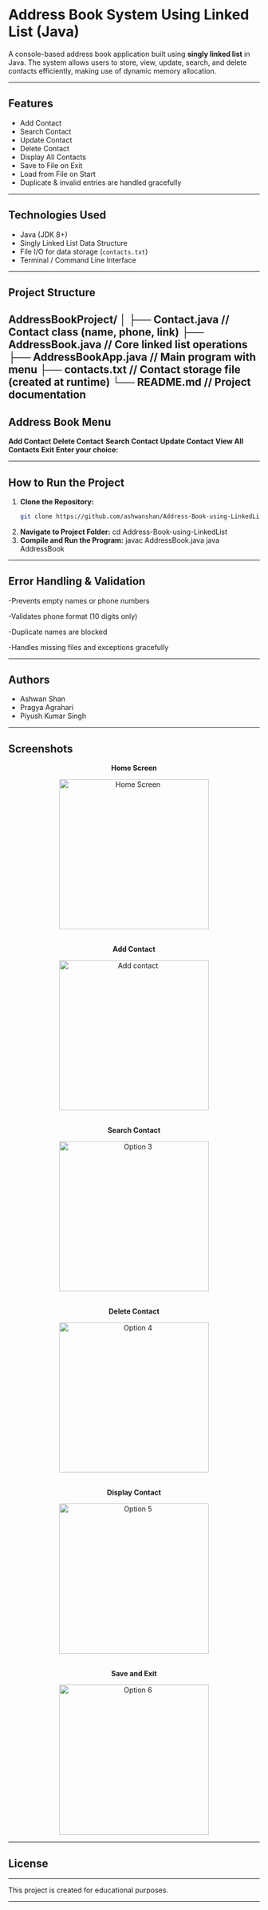 # Address Book System Using Linked List (Java)

A console-based address book application built using **singly linked list** in Java. The system allows users to store, view, update, search, and delete contacts efficiently, making use of dynamic memory allocation.

---

## Features

-  Add Contact
-  Search Contact
-  Update Contact
-  Delete Contact
-  Display All Contacts
-  Save to File on Exit
-  Load from File on Start
-  Duplicate & invalid entries are handled gracefully

---

## Technologies Used

- Java (JDK 8+)
- Singly Linked List Data Structure
- File I/O for data storage (`contacts.txt`)
- Terminal / Command Line Interface

---

##  Project Structure
AddressBookProject/
│
├── Contact.java // Contact class (name, phone, link)
├── AddressBook.java // Core linked list operations
├── AddressBookApp.java // Main program with menu
├── contacts.txt // Contact storage file (created at runtime)
└── README.md // Project documentation
---

## Address Book Menu 

**Add Contact**
**Delete Contact**
**Search Contact**
**Update Contact**
**View All Contacts**
**Exit**
     **Enter your choice:**

---

##  How to Run the Project
1. **Clone the Repository:**
   ```bash
   git clone https://github.com/ashwanshan/Address-Book-using-LinkedList.git
2. **Navigate to Project Folder:**
    cd Address-Book-using-LinkedList
3. **Compile and Run the Program:**
    javac AddressBook.java
    java AddressBook

 ---

 ## Error Handling & Validation

-Prevents empty names or phone numbers

-Validates phone format (10 digits only)

-Duplicate names are blocked

-Handles missing files and exceptions gracefully


---

## Authors
- Ashwan Shan
- Pragya Agrahari
- Piyush Kumar Singh

---

## Screenshots 

<div style="text-align: center;">
  <div>
    <p><strong>Home Screen</strong></p>
    <img src="https://github.com/user-attachments/assets/ae9b8e4b-9b21-40c4-9e41-e56fea743074" alt="Home Screen" style="width: 300px; display: block; margin: 0 auto;">
  </div>
  <br>
  <div>
    <p><strong>Add Contact</strong></p>
    <img src="https://github.com/user-attachments/assets/28eef6b7-cb24-4325-b75e-a6735a6355d9" alt="Add contact" style="width: 300px; display: block; margin: 0 auto;">
  </div>
  <br>
  <div>
    <p><strong>Search Contact</strong></p>
    <img src="https://github.com/user-attachments/assets/882aad75-a544-436a-99d7-755f36af9dd4" alt="Option 3" style="width: 300px; display: block; margin: 0 auto;">
  </div>
  <br>
  <div>
    <p><strong>Delete Contact</strong></p>
    <img src="https://github.com/user-attachments/assets/14f679ae-fb57-4363-84be-3a4776b3903a" alt="Option 4" style="width: 300px; display: block; margin: 0 auto;">
  </div>
  <br>
  <div>
    <p><strong>Display Contact</strong></p>
    <img src="https://github.com/user-attachments/assets/a8bde964-3bb3-4fed-9b86-4ce503cf5776" alt="Option 5" style="width: 300px; display: block; margin: 0 auto;">
  </div>
  <br>
  <div>
    <p><strong>Save and Exit</strong></p>
    <img src="https://github.com/user-attachments/assets/daab9459-60ec-4888-b515-aa5b4280f633" alt="Option 6" style="width: 300px; display: block; margin: 0 auto;">
  </div>
</div>

---

##  License

---

This project is created for educational purposes.

---





